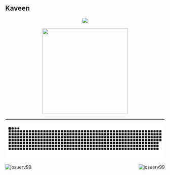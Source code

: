 
<h2> Kaveen </h2>

<p align='center'>
<img src="https://readme-typing-svg.herokuapp.com?color=%2336BCF7&size=25&center=true&vCenter=true&width=433&height=75&lines=I'm+Kaveen+Deshapriya;B+tech+Software+Technology;UI+UX+Design;Software+Development;Software+Testing;Fullstak+Development;API+Development;%40Kaveen1212">
</p>
<p align='center'>
<img src="https://media.giphy.com/media/QvpqTCiEcwtvx6wwJK/giphy.gif" width="270" height="270" frameBorder="0" class="giphy-embed" allowFullScreen></img></p>
<hr>


![snake gif](https://github.com/Kaveen1212/Kaveen1212/blob/output/github-snake-dark.svg)
<div>
<p>
    <a align="left">
      <p><img align="left" 
  src="https://github-readme-stats.vercel.app/api/top-langs?username=Kaveen1212&show_icons=true&theme=dark&locale=en&hide=jupyter%20notebook,lex,&langs_count=8" alt="josuerv99" /></p></a>
    <a align="right"><p>&nbsp;<img align="right" src="https://github-readme-stats.vercel.app/api?username=Kaveen1212&show_icons=true&theme=dark&locale=en" alt="josuerv99" /></p></a>  
  </p>
</div>
